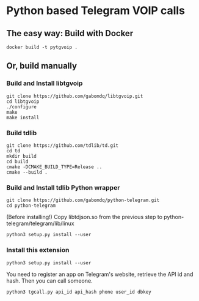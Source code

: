 # Python based Telegram VOIP calls

## The easy way: Build with Docker
```
docker build -t pytgvoip .
```

## Or, build manually

### Build and Install libtgvoip
```
git clone https://github.com/gabomdq/libtgvoip.git
cd libtgvoip
./configure
make
make install
```

### Build tdlib
```
git clone https://github.com/tdlib/td.git
cd td
mkdir build
cd build
cmake -DCMAKE_BUILD_TYPE=Release ..
cmake --build .
```

### Build and Install tdlib Python wrapper
```
git clone https://github.com/gabomdq/python-telegram.git
cd python-telegram
```
(Before installing!) Copy libtdjson.so from the previous step to python-telegram/telegram/lib/linux
```
python3 setup.py install --user
```

### Install this extension
```
python3 setup.py install --user
```

You need to register an app on Telegram's website, retrieve the API id and hash.
Then you can call someone.
```
python3 tgcall.py api_id api_hash phone user_id dbkey
```
